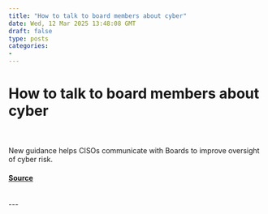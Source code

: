 ```yaml
---
title: "How to talk to board members about cyber"
date: Wed, 12 Mar 2025 13:48:08 GMT
draft: false
type: posts
categories: 
- 
---
```

# How to talk to board members about cyber

<br/>

<br/>
New guidance helps CISOs communicate with Boards to improve oversight of cyber risk.

#### [Source](https://www.ncsc.gov.uk/blog-post/how-to-talk-to-board-members-about-cyber)

<br/>
---
